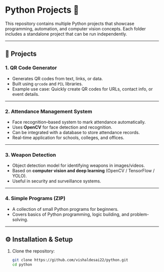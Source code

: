 # Python Projects 🚀

This repository contains multiple Python projects that showcase programming, automation, and computer vision concepts. Each folder includes a standalone project that can be run independently.  

---

## 📂 Projects

### 1. QR Code Generator
- Generates QR codes from text, links, or data.
- Built using `qrcode` and `PIL` libraries.
- Example use case: Quickly create QR codes for URLs, contact info, or event details.

---

### 2. Attendance Management System
- Face recognition–based system to mark attendance automatically.
- Uses **OpenCV** for face detection and recognition.
- Can be integrated with a database to store attendance records.
- Real-time application for schools, colleges, and offices.

---

### 3. Weapon Detection
- Object detection model for identifying weapons in images/videos.
- Based on **computer vision and deep learning** (OpenCV / TensorFlow / YOLO).
- Useful in security and surveillance systems.

---

### 4. Simple Programs (ZIP)
- A collection of small Python programs for beginners.
- Covers basics of Python programming, logic building, and problem-solving.

---

## ⚙️ Installation & Setup

1. Clone the repository:
   ```bash
   git clone https://github.com/vishaldesai22/python.git
   cd python
